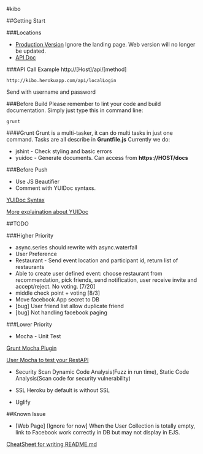 #kibo


##Getting Start


###Locations
* [Production Version](http://kibo.herokuapp.com/)
Ignore the landing page. Web version will no longer be updated.
* [API Doc](http://kibo.herokuapp.com/docs)


###API Call Example
http://[Host]/api/[method]
```
http://kibo.herokuapp.com/api/localLogin
```
Send with username and password


###Before Build
Please remember to lint your code and build documentation.
Simply just type this in command line:
```
grunt
```

####Grunt
Grunt is a multi-tasker, it can do multi tasks in just one command. Tasks are all describe in **Gruntfile.js**
Currently we do:
* jshint - Check styling and basic errors
* yuidoc - Generate documents. Can access from **https://HOST/docs**

###Before Push
* Use JS Beautifier
* Comment with YUIDoc syntaxs.

[YUIDoc Syntax](http://yui.github.io/yuidoc/syntax/index.html)

[More explaination about YUIDoc](http://code.tutsplus.com/tutorials/documenting-javascript-with-yuidoc--net-25324)


##TODO

###Higher Priority

* async.series should rewrite with async.waterfall
* User Preference
* Restaurant - Send event location and participant id, return list of restaurants
* Able to create user defined event: choose restaurant from recommendation, pick friends, send notification, user receive invite and accept/reject. No voting. [7/20]
* middle check point + voting [8/3]
* Move facebook App secret to DB
* [bug] User friend list allow duplicate friend
* [bug] Not handling facebook paging


###Lower Priority

* Mocha - Unit Test

[Grunt Mocha Plugin](https://github.com/pghalliday/grunt-mocha-test)

[User Mocha to test your RestAPI](http://thewayofcode.wordpress.com/2013/04/21/how-to-build-and-test-rest-api-with-nodejs-express-mocha/)

* Security Scan
Dynamic Code Analysis(Fuzz in run time), Static Code Analysis(Scan code for security vulnerability)

* SSL
Heroku by default is without SSL

* Uglify


##Known Issue
* [Web Page] [Ignore for now] When the User Collection is totally empty, link to Facebook work correctly in DB but may not display in EJS.



[CheatSheet for writing README.md](https://github.com/adam-p/markdown-here/wiki/Markdown-Cheatsheet)